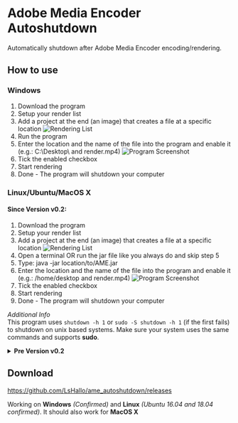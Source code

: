 # Adobe Media Encoder Autoshutdown
Automatically shutdown after Adobe Media Encoder encoding/rendering.

## How to use
### Windows
1. Download the program
2. Setup your render list
3. Add a project at the end (an image) that creates a file at a specific location
![Rendering List](https://cdn.instructables.com/FCC/20B1/J1QP0GG9/FCC20B1J1QP0GG9.LARGE.jpg)
4. Run the program
5. Enter the location and the name of the file into the program and enable it (e.g.: C:\Desktop\ and render.mp4)
![Program Screenshot](https://cdn.instructables.com/FK5/48SO/J1QP0GFR/FK548SOJ1QP0GFR.LARGE.jpg)
6. Tick the enabled checkbox
7. Start rendering
8. Done - The program will shutdown your computer

### Linux/Ubuntu/MacOS X
#### Since Version v0.2:
1. Download the program
2. Setup your render list
3. Add a project at the end (an image) that creates a file at a specific location
![Rendering List](https://cdn.instructables.com/FCC/20B1/J1QP0GG9/FCC20B1J1QP0GG9.LARGE.jpg)
4. Open a terminal OR run the jar file like you always do and skip step 5
5. Type: java -jar location/to/AME.jar
6. Enter the location and the name of the file into the program and enable it (e.g.: /home/desktop and render.mp4)
![Program Screenshot](https://cdn.instructables.com/FK5/48SO/J1QP0GFR/FK548SOJ1QP0GFR.LARGE.jpg)
7. Tick the enabled checkbox
8. Start rendering
9. Done - The program will shutdown your computer

*Additional Info*  
This program uses `shutdown -h 1` or `sudo -S shutdown -h 1` (if the first fails) to shutdown on unix based systems. Make sure your system uses the same commands and supports **sudo**.  

<details>
<summary>
  <span><b>Pre Version v0.2</b></span>
</summary>
  <ol>
    <li>Download the program</li>
    <li>Setup your render list</li>
    <li>Add a project at the end (an image) that creates a file at a specific location</li>
    <li>Open a terminal</li>
    <li>Type: java -jar location/to/AME.jar</li>
    <li>Enter your sudo password when asked</li>
    <li>Enter the location and the name of the file into the program and enable it (e.g.: /home/desktop and render.mp4)</li>
    <li>Start rendering</li>
    <li>Done - The program will shutdown your computer</li>
  </ol>
</details>

## Download
https://github.com/LsHallo/ame_autoshutdown/releases

Working on **Windows** *(Confirmed)* and **Linux** *(Ubuntu 16.04 and 18.04 confirmed)*.
It should also work for **MacOS X**
